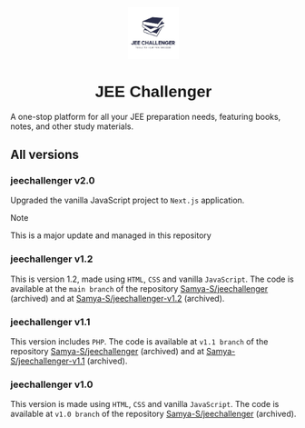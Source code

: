 <p align="center" width="100%">
    <img width="18%" src="./public/images/jcicon.jpg"> 
</p>

<h1 align="center" style="font-family: 'Jost', sans-serif;">JEE Challenger</h1>
 
A one-stop platform for all your JEE preparation needs, featuring books, notes, and other study materials.


## All versions

### jeechallenger v2.0
Upgraded the vanilla JavaScript project to `Next.js` application. 

> [!NOTE]
> This is a major update and managed in this repository

### jeechallenger v1.2
This is version 1.2, made using `HTML`, `CSS` and vanilla `JavaScript`. The code is available at the `main branch` of the repository [Samya-S/jeechallenger](https://github.com/Samya-S/jeechallenger) (archived) and at [Samya-S/jeechallenger-v1.2](https://github.com/Samya-S/jeechallenger-v1.2) (archived).

### jeechallenger v1.1
This version includes `PHP`. The code is available at `v1.1 branch` of the repository [Samya-S/jeechallenger](https://github.com/Samya-S/jeechallenger) (archived) and at [Samya-S/jeechallenger-v1.1](https://github.com/Samya-S/jeechallenger-v1.1) (archived).

### jeechallenger v1.0
This version is made using `HTML`, `CSS` and vanilla `JavaScript`. The code is available at `v1.0 branch` of the repository [Samya-S/jeechallenger](https://github.com/Samya-S/jeechallenger) (archived).
